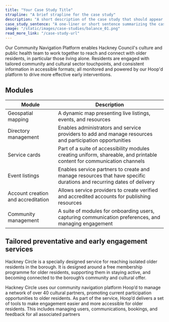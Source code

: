 ```yaml
---
title: "Your Case Study Title"
strapline: "A brief strapline for the case study"
description: "A short description of the case study that should appear in the card"
case_study_sentence: "A one-liner or short sentence summarizing the case study"
image: "/static/images/case-studies/balance_01.png"
read_more_link: "/case-study-url"
---
```


Our Community Navigation Platform enables Hackney Council's culture and public health team to work together to reach and connect with older residents, in particular those living alone. Residents are engaged with tailored community and cultural sector touchpoints, and consistent information in accessible formats; all monitored and powered by our Hoop'd platform to drive more effective early interventions.

<section>
  <h2>Modules</h2>
  <table>
    <thead>
      <tr>
        <th>Module</th>
        <th>Description</th>
      </tr>
    </thead>
    <tbody>
      <tr>
        <td>Geospatial mapping</td>
        <td>A dynamic map presenting live listings, events, and resources</td>
      </tr>
      <tr>
        <td>Directory management</td>
        <td>Enables administrators and service providers to add and manage resources and participation opportunities</td>
      </tr>
      <tr>
        <td>Service cards</td>
        <td>Part of a suite of accessibility modules creating uniform, shareable, and printable content for communication channels</td>
      </tr>
      <tr>
        <td>Event listings</td>
        <td>Enables service partners to create and manage resources that have specific durations and recurring dates of delivery</td>
      </tr>
      <tr>
        <td>Account creation and accreditation</td>
        <td>Allows service providers to create verified and accredited accounts for publishing resources</td>
      </tr>
      <tr>
        <td>Community management</td>
        <td>A suite of modules for onboarding users, capturing communication preferences, and managing engagement</td>
      </tr>
    </tbody>
  </table>
</section>

Tailored preventative and early engagement services
---------------------------------------------------------------------------------------------------------------------------------
Hackney Circle is a specially designed service for reaching isolated older residents in the borough. It is designed around a free membership programme for older residents, supporting them in staying active, and becoming connected to the borough’s community and cultural offer.

Hackney Circle uses our community navigation platform Hoop’d to manage a network of over 40 cultural partners, promoting current participation opportunities to older residents. As part of the service, Hoop’d delivers a set of tools to make engagement easier and more accessible for older residents. This includes managing users, communications, bookings, and feedback for all associated partners
